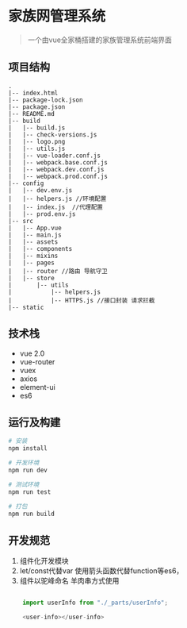 
# 家族网管理系统

> 一个由vue全家桶搭建的家族管理系统前端界面

## 项目结构

```
.
|-- index.html
|-- package-lock.json
|-- package.json
|-- README.md
|-- build
|   |-- build.js 
|   |-- check-versions.js
|   |-- logo.png
|   |-- utils.js
|   |-- vue-loader.conf.js
|   |-- webpack.base.conf.js
|   |-- webpack.dev.conf.js
|   |-- webpack.prod.conf.js
|-- config
|   |-- dev.env.js 
|   |-- helpers.js //环境配置 
|   |-- index.js  //代理配置
|   |-- prod.env.js
|-- src
|   |-- App.vue
|   |-- main.js
|   |-- assets 
|   |-- components
|   |-- mixins
|   |-- pages
|   |-- router //路由 导航守卫
|   |-- store
|       |-- utils
|           |-- helpers.js 
|           |-- HTTPS.js //接口封装 请求拦截
|-- static

```

## 技术栈
* vue 2.0
* vue-router
* vuex
* axios
* element-ui
* es6

## 运行及构建
``` bash
# 安装
npm install

# 开发环境
npm run dev

# 测试环境
npm run test

# 打包
npm run build
```

## 开发规范
1. 组件化开发模块
2. let/const代替var 使用箭头函数代替function等es6，
3. 组件以驼峰命名 羊肉串方式使用
```javascript

    import userInfo from "./_parts/userInfo";

    <user-info></user-info>
```
















